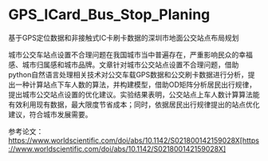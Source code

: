 # GPS_ICard_Bus_Stop_Planing
基于GPS定位数据和非接触式IC卡刷卡数据的深圳市地面公交站点布局规划

城市公交车站点设置不合理问题在我国城市当中普遍存在，严重影响民众的幸福感、城市归属感和城市品牌。文章针对城市公交站点设置不合理问题，借助python自然语言处理相关技术对公交车载GPS数据和公交刷卡数据进行分析，提出一种计算站点下车人数的算法，并构建模型，借助OD矩阵分析居民出行规律，提出城市公交站点设置的优化建议。实验结果表明，公交站点上车人数计算算法能有效利用现有数据，最大限度节省成本；同时，依据居民出行规律提出的站点优化建议，符合城市发展需要。

参考论文：https://www.worldscientific.com/doi/abs/10.1142/S021800142159028X[https://www.worldscientific.com/doi/abs/10.1142/S021800142159028X]
